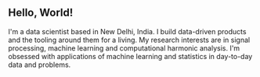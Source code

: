 Hello, World!
-------------

I'm a data scientist based in New Delhi, India. I build data-driven products
and the tooling around them for a living. My research interests are in signal
processing, machine learning and computational harmonic analysis. I'm obsessed with applications
of machine learning and statistics in day-to-day data and problems.
